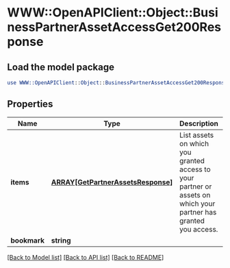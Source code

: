 # WWW::OpenAPIClient::Object::BusinessPartnerAssetAccessGet200Response

## Load the model package
```perl
use WWW::OpenAPIClient::Object::BusinessPartnerAssetAccessGet200Response;
```

## Properties
Name | Type | Description | Notes
------------ | ------------- | ------------- | -------------
**items** | [**ARRAY[GetPartnerAssetsResponse]**](GetPartnerAssetsResponse.md) | List assets on which you granted access to your partner or assets on which your partner has granted you access. | 
**bookmark** | **string** |  | [optional] 

[[Back to Model list]](../README.md#documentation-for-models) [[Back to API list]](../README.md#documentation-for-api-endpoints) [[Back to README]](../README.md)


